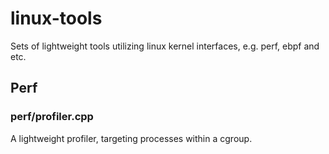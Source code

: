 # linux-tools
Sets of lightweight tools utilizing linux kernel interfaces, e.g. perf, ebpf and etc.

## Perf

### perf/profiler.cpp
A lightweight profiler, targeting processes within a cgroup.
